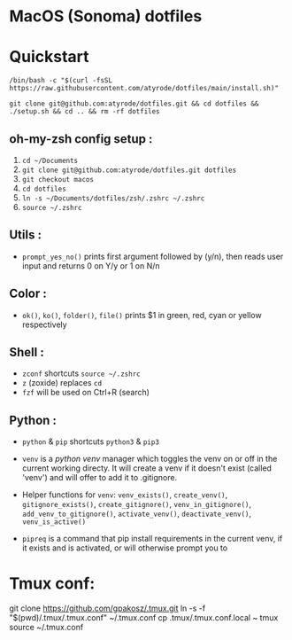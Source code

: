 # MacOS (Sonoma) dotfiles


# Quickstart

`/bin/bash -c "$(curl -fsSL https://raw.githubusercontent.com/atyrode/dotfiles/main/install.sh)"`

`git clone git@github.com:atyrode/dotfiles.git && cd dotfiles && ./setup.sh && cd .. && rm -rf dotfiles`

## oh-my-zsh config setup :
1. `cd ~/Documents`
2. `git clone git@github.com:atyrode/dotfiles.git dotfiles`
3. `git checkout macos`
4. `cd dotfiles`
5. `ln -s ~/Documents/dotfiles/zsh/.zshrc ~/.zshrc`
6. `source ~/.zshrc`

## Utils :

- `prompt_yes_no()` prints first argument followed by (y/n), then reads user input and returns 0 on Y/y or 1 on N/n

## Color :

- `ok()`, `ko()`, `folder()`, `file()` prints $1 in green, red, cyan or yellow respectively

## Shell :

- `zconf` shortcuts `source ~/.zshrc`
- `z` (zoxide) replaces `cd`
- `fzf` will be used on Ctrl+R (search)

## Python :

- `python` & `pip` shortcuts `python3` & `pip3`

- `venv` is a _python venv_ manager which toggles the venv on or off in the current working directy. It will create a venv if it doesn't exist (called 'venv') and will offer to add it to .gitignore.
- Helper functions for `venv`: `venv_exists()`, `create_venv()`, `gitignore_exists()`, `create_gitignore()`, `venv_in_gitignore()`, `add_venv_to_gitignore()`, `activate_venv()`, `deactivate_venv()`, `venv_is_active()`

- `pipreq` is a command that pip install requirements in the current venv, if it exists and is activated, or will otherwise prompt you to

# Tmux conf:

git clone https://github.com/gpakosz/.tmux.git
ln -s -f "$(pwd)/.tmux/.tmux.conf" ~/.tmux.conf
cp .tmux/.tmux.conf.local ~
tmux source ~/.tmux.conf